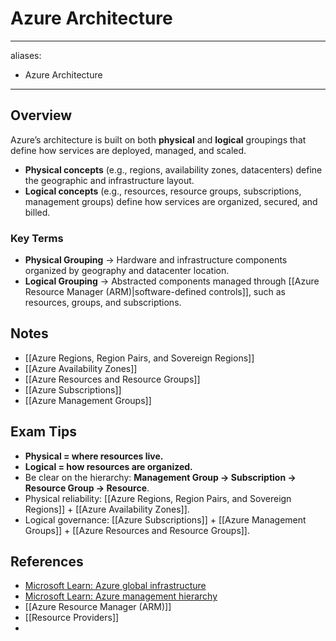 # Azure Architecture

---
aliases:
  - Azure Architecture
---

## **Overview**
Azure’s architecture is built on both **physical** and **logical** groupings that define how services are deployed, managed, and scaled.  
- **Physical concepts** (e.g., regions, availability zones, datacenters) define the geographic and infrastructure layout.  
- **Logical concepts** (e.g., resources, resource groups, subscriptions, management groups) define how services are organized, secured, and billed.  
### **Key Terms**
- **Physical Grouping** → Hardware and infrastructure components organized by geography and datacenter location.  
- **Logical Grouping** → Abstracted components managed through [[Azure Resource Manager (ARM)|software-defined controls]], such as resources, groups, and subscriptions.  
## **Notes**
- [[Azure Regions, Region Pairs, and Sovereign Regions]]  
- [[Azure Availability Zones]]  
- [[Azure Resources and Resource Groups]]  
- [[Azure Subscriptions]]  
- [[Azure Management Groups]]  

## **Exam Tips**
- **Physical = where resources live.**  
- **Logical = how resources are organized.**  
- Be clear on the hierarchy: **Management Group → Subscription → Resource Group → Resource**.  
- Physical reliability: [[Azure Regions, Region Pairs, and Sovereign Regions]] + [[Azure Availability Zones]].  
- Logical governance: [[Azure Subscriptions]] + [[Azure Management Groups]] + [[Azure Resources and Resource Groups]].  

## **References**
- [Microsoft Learn: Azure global infrastructure](https://learn.microsoft.com/en-us/azure/reliability/global-infrastructure)  
- [Microsoft Learn: Azure management hierarchy](https://learn.microsoft.com/en-us/azure/governance/management-groups/overview)  
- [[Azure Resource Manager (ARM)]]
- [[Resource Providers]]
- 